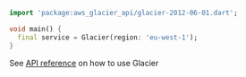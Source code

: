 ```dart
import 'package:aws_glacier_api/glacier-2012-06-01.dart';

void main() {
  final service = Glacier(region: 'eu-west-1');
}
```

See [API reference](https://pub.dev/documentation/aws_glacier_api/latest/glacier-2012-06-01/Glacier-class.html) on how to use Glacier
